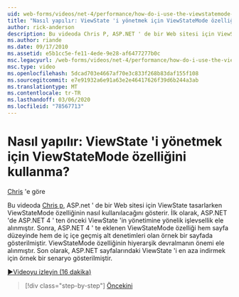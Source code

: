 ```yaml
---
uid: web-forms/videos/net-4/performance/how-do-i-use-the-viewstatemode-property-for-managing-viewstate
title: "Nasıl yapılır: ViewState 'i yönetmek için ViewStateMode özelliğini kullanma? | Microsoft Docs"
author: rick-anderson
description: Bu videoda Chris P, ASP.NET ' de bir Web sitesi için ViewState tasarlarken ViewStateMode özelliğinin nasıl kullanılacağını gösterir.
ms.author: riande
ms.date: 09/17/2010
ms.assetid: e5b1cc5e-fe11-4ede-9e28-af6477277b0c
msc.legacyurl: /web-forms/videos/net-4/performance/how-do-i-use-the-viewstatemode-property-for-managing-viewstate
msc.type: video
ms.openlocfilehash: 5dcad703e4667af70e3c833f268b83daf155f108
ms.sourcegitcommit: e7e91932a6e91a63e2e46417626f39d6b244a3ab
ms.translationtype: MT
ms.contentlocale: tr-TR
ms.lasthandoff: 03/06/2020
ms.locfileid: "78567713"
---
```

# <a name="how-do-i-use-the-viewstatemode-property-for-managing-viewstate"></a>Nasıl yapılır: ViewState 'i yönetmek için ViewStateMode özelliğini kullanma?

[Chris](https://twitter.com/chrispels) 'e göre

Bu videoda [Chris p,](http://www.idevtech.com) ASP.net ' de bir Web sitesi için ViewState tasarlarken ViewStateMode özelliğinin nasıl kullanılacağını gösterir. İlk olarak, ASP.NET 'de ASP.NET 4 ' ten önceki ViewState 'in yönetimine yönelik işlevsellik ele alınmıştır. Sonra, ASP.NET 4 ' te eklenen ViewStateMode özelliği hem sayfa düzeyinde hem de iç içe geçmiş alt denetimleri olan örnek bir sayfada gösterilmiştir. ViewStateMode özelliğinin hiyerarşik devralmanın önemi ele alınmıştır. Son olarak, ASP.NET sayfalarındaki ViewState 'i en aza indirmek için örnek bir senaryo gösterilmiştir.

[&#9654;Videoyu izleyin (16 dakika)](https://channel9.msdn.com/Blogs/ASP-NET-Site-Videos/how-do-i-use-the-viewstatemode-property-for-managing-viewstate)

> [!div class="step-by-step"]
> [Öncekini](aspnet-4-quick-hit-easy-state-compression.md)
